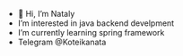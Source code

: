 - 👋 Hi, I’m Nataly
- I’m interested in java backend develpment
- I’m currently learning spring framework
- Telegram @Koteikanata
